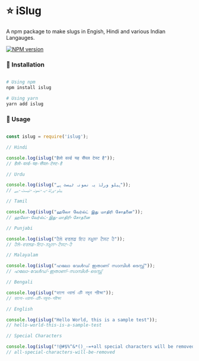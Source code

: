 
# :star: iSlug

A npm package to make slugs in Engish, Hindi and various Indian Langauges.

[![NPM version](https://badge.fury.io/js/badge-list.svg)](https://www.npmjs.com/package/islug)


### :file_folder: Installation

```sh

# Using npm
npm install islug

# Using yarn
yarn add islug

```

### :orange_book: Usage


```javascript

const islug = require('islug');

// Hindi

console.log(islug("हैलो वर्ल्ड यह सैंपल टेस्ट है"));
// हैलो-वर्ल्ड-यह-सैंपल-टेस्ट-है

// Urdu

console.log(islug("ہیلو ورلڈ یہ نمونہ ٹیسٹ ہے"));
// ہیلو-ورلڈ-یہ-نمونہ-ٹیسٹ-ہے 

// Tamil

console.log(islug("ஹலோ வேர்ல்ட் இது மாதிரி சோதனை"));
// ஹலோ-வேர்ல்ட்-இது-மாதிரி-சோதனை

// Punjabi

console.log(islug("ਹੈਲੋ ਵਰਲਡ ਇਹ ਨਮੂਨਾ ਟੈਸਟ ਹੈ"));
// ਹੈਲੋ-ਵਰਲਡ-ਇਹ-ਨਮੂਨਾ-ਟੈਸਟ-ਹੈ

// Malayalam

console.log(islug("ഹലോ വേൾഡ് ഇതാണ് സാമ്പിൾ ടെസ്റ്റ്"));
// ഹലോ-വേൾഡ്-ഇതാണ്-സാമ്പിൾ-ടെസ്റ്റ്

// Bengali

console.log(islug("হ্যালো ওয়ার্ল্ড এটি নমুনা পরীক্ষা"));
// হ্যালো-ওয়ার্ল্ড-এটি-নমুনা-পরীক্ষা

// English

console.log(islug("Hello World, this is a sample test"));
// hello-world-this-is-a-sample-test

// Special Characters

console.log(islug("!@#$%^&*()_-=+all special characters will be removed.][}{/>.<,;:"));
// all-special-characters-will-be-removed

```
